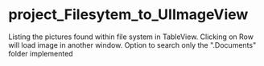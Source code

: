 # project_Filesytem_to_UIImageView
Listing the pictures found within file system in TableView.  Clicking on Row will load image in another window.  Option to search only the ".Documents" folder implemented
